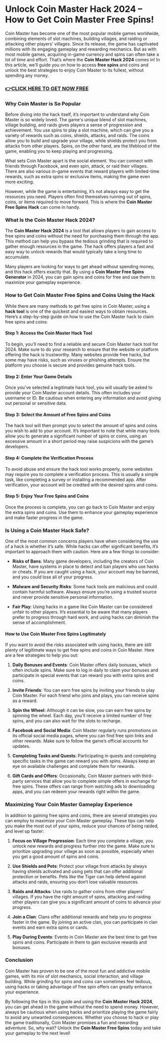 # Unlock Coin Master Hack 2024 – How to Get Coin Master Free Spins!

Coin Master has become one of the most popular mobile games worldwide, combining elements of slot machines, building villages, and raiding or attacking other players’ villages. Since its release, the game has captivated millions with its engaging gameplay and rewarding mechanics. But as with most mobile games, acquiring in-game currency and spins can often take a lot of time and effort. That’s where the **Coin Master Hack 2024** comes in! In this article, we’ll guide you on how to access **free spins** and coins and unlock the best strategies to enjoy Coin Master to its fullest, without spending any money.

### [👉CLICK HERE TO GET NOW FREE](https://jackmarkjr.github.io/spins/)

### Why Coin Master is So Popular

Before diving into the hack itself, it’s important to understand why Coin Master is so widely loved. The game's unique blend of slot machines, village building, and raids gives players a sense of progression and achievement. You use spins to play a slot machine, which can give you a variety of rewards such as coins, shields, attacks, and raids. The coins allow you to build and upgrade your village, while shields protect you from attacks from other players. Spins, on the other hand, are the lifeblood of the game, enabling you to keep playing and progressing.

What sets Coin Master apart is the social element. You can connect with friends through Facebook, and even spin, attack, or raid their villages. There are also various in-game events that reward players with limited-time rewards, such as extra spins or exclusive items, making the game even more exciting.

However, while the game is entertaining, it’s not always easy to get the resources you need. Players often find themselves running out of spins, coins, or items required to move forward. This is where the **Coin Master Free Spins Hack** can come in handy.

### What Is the Coin Master Hack 2024?

The **Coin Master Hack 2024** is a tool that allows players to gain access to free spins and coins without the need for purchasing them through the app. This method can help you bypass the tedious grinding that is required to gather enough resources in the game. The hack offers players a fast and easy way to unlock rewards that would typically take a long time to accumulate.

Many players are looking for ways to get ahead without spending money, and this hack offers exactly that. By using a **Coin Master Free Spins Generator** in 2024, you can gain spins and coins for free and use them to maximize your gameplay experience.

### How to Get Coin Master Free Spins and Coins Using the Hack

While there are many methods to get free spins in Coin Master, using a **hack tool** is one of the quickest and easiest ways to obtain resources. Here’s a step-by-step guide on how to use the Coin Master hack to claim free spins and coins:

#### Step 1: Access the Coin Master Hack Tool

To begin, you’ll need to find a reliable and secure Coin Master hack tool for 2024. Make sure to do your research to ensure that the website or platform offering the hack is trustworthy. Many websites provide free hacks, but some may have risks, such as viruses or phishing attempts. Ensure the platform you choose is secure and provides genuine hack tools.

#### Step 2: Enter Your Game Details

Once you’ve selected a legitimate hack tool, you will usually be asked to provide your Coin Master account details. This often includes your username or ID. Be cautious when entering any information and avoid giving out personal or sensitive data.

#### Step 3: Select the Amount of Free Spins and Coins

The hack tool will then prompt you to select the amount of spins and coins you wish to add to your account. It’s important to note that while many tools allow you to generate a significant number of spins or coins, using an excessive amount in a short period may raise suspicions with the game’s developers.

#### Step 4: Complete the Verification Process

To avoid abuse and ensure the hack tool works properly, some websites may require you to complete a verification process. This is usually a simple task, like completing a survey or installing a recommended app. After verification, your account will be credited with the desired spins and coins.

#### Step 5: Enjoy Your Free Spins and Coins

Once the process is complete, you can go back to Coin Master and enjoy the extra spins and coins. Use them to enhance your gameplay experience and make faster progress in the game.

### Is Using a Coin Master Hack Safe?

One of the most common concerns players have when considering the use of a hack is whether it’s safe. While hacks can offer significant benefits, it’s important to approach them with caution. Here are a few things to consider:

- **Risks of Bans**: Many game developers, including the creators of Coin Master, have systems in place to detect and ban players who use hacks or cheats. If you are caught using a hack, your account may be banned, and you could lose all of your progress.
  
- **Malware and Security Risks**: Some hack tools are malicious and could contain harmful software. Always ensure you’re using a trusted source and never provide sensitive personal information.

- **Fair Play**: Using hacks in a game like Coin Master can be considered unfair to other players. It’s essential to be aware that many players prefer to progress through hard work, and using hacks can diminish the sense of accomplishment.

#### How to Use Coin Master Free Spins Legitimately

If you want to avoid the risks associated with using hacks, there are still plenty of legitimate ways to get free spins and coins in Coin Master. Here are a few strategies to help you out:

1. **Daily Bonuses and Events**: Coin Master offers daily bonuses, which often include spins. Make sure to log in daily to claim your bonuses and participate in special events that can reward you with extra spins and coins.

2. **Invite Friends**: You can earn free spins by inviting your friends to play Coin Master. For each friend who joins and plays, you can receive spins as a reward.

3. **Spin the Wheel**: Although it can be slow, you can earn free spins by spinning the wheel. Each day, you'll receive a limited number of free spins, and you can also wait for the slots to recharge.

4. **Facebook and Social Media**: Coin Master regularly runs promotions on its official social media pages, where you can find free spin links and other rewards. Make sure to follow the game’s official accounts for updates.

5. **Completing Tasks and Quests**: Participating in quests and completing specific tasks in the game can reward you with spins. Always keep an eye on available challenges and complete them for rewards.

6. **Gift Cards and Offers**: Occasionally, Coin Master partners with third-party services that allow you to complete simple offers in exchange for free spins. These offers can range from watching ads to downloading apps, and you can redeem your rewards right within the game.

### Maximizing Your Coin Master Gameplay Experience

In addition to gaining free spins and coins, there are several strategies you can employ to maximize your Coin Master gameplay. These tips can help you make the most out of your spins, reduce your chances of being raided, and level up faster:

1. **Focus on Village Progression**: Each time you complete a village, you unlock new rewards and progress further into the game. Make sure to prioritize upgrading your village as soon as possible, especially when you get a good amount of spins and coins.

2. **Use Shields and Pets**: Protect your village from attacks by always having shields activated and using pets that can offer additional protection or benefits. Pets like the Tiger can help defend against attacks and raids, ensuring you don’t lose valuable resources.

3. **Raids and Attacks**: Use raids to gather coins from other players’ villages. If you have the right amount of spins, attacking and raiding other players can give you a significant amount of coins to advance your progress.

4. **Join a Clan**: Clans offer additional rewards and help you to progress faster in the game. By joining an active clan, you can participate in clan events and earn extra spins or cards.

5. **Play During Events**: Events in Coin Master are the best time to get free spins and coins. Participate in them to gain exclusive rewards and bonuses.

### Conclusion

Coin Master has proven to be one of the most fun and addictive mobile games, with its mix of slot mechanics, social interaction, and village building. While grinding for spins and coins can sometimes feel tedious, using hacks or taking advantage of free spin offers can greatly enhance your experience.

By following the tips in this guide and using the **Coin Master Hack 2024**, you can get ahead in the game without the need to spend money. However, always be cautious when using hacks and prioritize playing the game fairly to avoid any unwanted consequences. Whether you choose to hack or play the game traditionally, Coin Master promises a fun and rewarding adventure. So, why wait? Unlock the **Coin Master Free Spins** today and take your gameplay to the next level!
